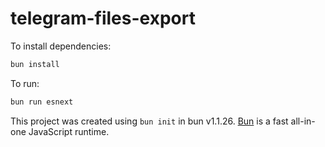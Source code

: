 # telegram-files-export

To install dependencies:

```bash
bun install
```

To run:

```bash
bun run esnext
```

This project was created using `bun init` in bun v1.1.26. [Bun](https://bun.sh) is a fast all-in-one JavaScript runtime.
